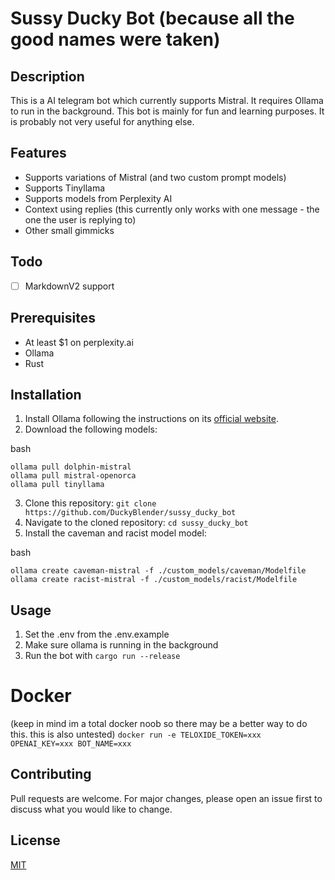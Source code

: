 # Sussy Ducky Bot (because all the good names were taken)

## Description

This is a AI telegram bot which currently supports Mistral. It requires Ollama to run in the background. This bot is mainly for fun and learning purposes. It is probably not very useful for anything else.

## Features
- Supports variations of Mistral (and two custom prompt models)
- Supports Tinyllama
- Supports models from Perplexity AI
- Context using replies (this currently only works with one message - the one the user is replying to)
- Other small gimmicks

## Todo

- [ ] MarkdownV2 support

## Prerequisites

- At least $1 on perplexity.ai
- Ollama
- Rust

## Installation

1. Install Ollama following the instructions on its [official website](https://ollama.ai/).
2. Download the following models: 

bash
```
ollama pull dolphin-mistral
ollama pull mistral-openorca
ollama pull tinyllama
```

3. Clone this repository: `git clone https://github.com/DuckyBlender/sussy_ducky_bot`
4. Navigate to the cloned repository: `cd sussy_ducky_bot`
5. Install the caveman and racist model model:

bash
```
ollama create caveman-mistral -f ./custom_models/caveman/Modelfile
ollama create racist-mistral -f ./custom_models/racist/Modelfile
```

## Usage

1. Set the .env from the .env.example
2. Make sure ollama is running in the background
3. Run the bot with `cargo run --release`

# Docker
(keep in mind im a total docker noob so there may be a better way to do this. this is also untested)
`docker run -e TELOXIDE_TOKEN=xxx OPENAI_KEY=xxx BOT_NAME=xxx `

## Contributing

Pull requests are welcome. For major changes, please open an issue first to discuss what you would like to change.

## License

[MIT](https://choosealicense.com/licenses/mit/)
